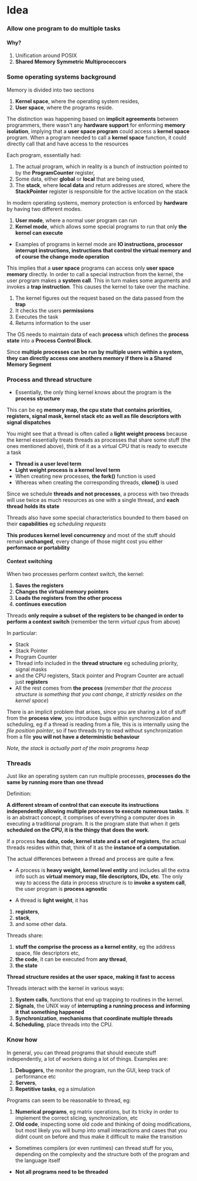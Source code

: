 # Idea

### __Allow one program to do __multiple tasks____

#### __Why?__

1) Unification around POSIX
2) __Shared Memory Symmetric Multiproceccors__

### __Some operating systems background__

Memory is divided into two sections

1) __Kernel space__, where the operating system resides,
2) __User space__, where the programs reside.

The distinction was happening based on __implicit agreements__ between programmers, there wasn't any __hardware support__ for enforming __memory isolation__, implying that a __user space program__ could access a __kernel space__ program. When a program needed to call a __kernel space__ function, it could directly call that and have access to the resources

Each program, essentially had:

1) The actual program, which in reality is a bunch of instruction pointed to by the __ProgramCounter__ register,
2) Some data, either __global__ or __local__ that are being used,
3) The __stack__, where __local data__ and return addresses are stored, where the __StackPointer__ register is responsible for the active location on the stack

In modern operating systems, memory protection is enforced by __hardware__ by having two different modes.

1) __User mode__, where a normal user program can run
2) __Kernel mode__, which allows some special programs to run that only __the kernel can execute__

* Examples of programs in kernel mode are __IO instructions, processor interrupt instructions, instructions that control the virtual memory and of course the change mode operation__

This implies that a __user space__ programs can access only __user space memory__ directly. In order to call a special instruction from the kernel, the user program makes a __system call__. This in turn makes some arguments and invokes a __trap instruction__. This causes the kernel to take over the machine.

1) The kernel figures out the request based on the data passed from the __trap__
2) It checks the users __permissions__
3) Executes the task
4) Returns information to the user

The OS needs to maintain data of each __process__ which defines the __process state__ into a __Process Control Block__.

Since __multiple processes can be run by multiple users within a system, they can directly access one anothers memory if there is a Shared Memory Segment__

### __Process and thread structure__

* Essentially, the only thing kernel knows about the program is the __process structure__

This can be eg __memory map, the cpu state that contains priorities, registers, signal mask, kernel stack etc as well as file descriptors with signal dispatches__

You might see that a thread is often called a __light weight process__ because the kernel essentially treats threads as processes that share some stuff (the ones mentioned above), think of it as a virtual CPU that is ready to execute a task

* __Thread is a user level term__
* __Light weight process is a kernel level term__
* When creating new processes, __the fork()__ function is used 
* Whereas when creating the corresponding threads, __clone()__ is used

Since we schedule __threads and not processes__, a process with two threads will use twice as much resources as one with a single thread, and __each thread holds its state__

Threads also have some special characteristics bounded to them based on their __capabilities__ eg _scheduling requests_

__This produces kernel level concurrency__ and most of the stuff should remain __unchanged__, every change of those might cost you either __performace or portability__

#### __Context switching__

When two processes perform context switch, the kernel:

1) __Saves the registers__
2) __Changes the virtual memory pointers__
3) __Loads the registers from the other process__
4) __continues execution__

Threads __only require a subset of the registers to be changed in order to perform a context switch__ (remember the term _virtual cpus_ from above)

In particular:

* Stack
* Stack Pointer
* Program Counter
* Thread info included in the __thread structure__ eg scheduling priority, signal masks
* and the CPU registers, Stack pointer and Program Counter are actuall just __registers__
* All the rest comes from __the process__ (_remember that the process structure is something that you cant change, it strictly resides on the kernel space_)

There is an implicit problem that arises, since you are sharing a lot of stuff from the __process view__, you introduce bugs within synchnronization and scheduling, eg if a thread is reading from a file, this is is internally using the _file position pointer_, so if two threads try to read without synchronization from a file __you will not have a deterministic behaviour__

_Note, the stack is actually part of the main programs heap_

### __Threads__

Just like an operating system can run multiple processes, __processes do the same by running more than one thread__

Definition:

__A different stream of control that can execute its instructions independently allowing multiple processes to execute numerous tasks__. It is an abstract concept, it comprises of everything a computer does in executing a traditional program. It is the program state that when it gets __scheduled on the CPU, it is the thingy that does the work__.

If a process __has data, code, kernel state and a set of registers__, the actual threads resides within that, think of it as the __instance of a computation__.

The actual differences between a thread and process are quite a few.

* A process is __heavy weight, kernel level entity__ and includes all the extra info such as __virtual memory map, file descriptors, IDs, etc__. The only way to access the data in process structure is to __invoke a system call__, the user program is __process agnostic__

* A thread is __light weight__, it has

1) __registers__,
2) __stack__,
3) and some other data.

Threads share:

1) __stuff the comprise the process as a kernel entity__, eg the address space, file descriptors etc,
2)  __the code__, it can be executed from __any thread__, 
3) __the state__

__Thread structure resides at the user space, making it fast to access__

Threads interact with the kernel in various ways:

1) __System calls__, functions that end up trapping to routines in the kernel.
2) __Signals__, the UNIX way of __interrupting a running process and informing it that something happened__
3) __Synchronization__, __mechanisms that coordinate multiple threads__
4) __Scheduling__, place threads into the CPU.

### __Know how__

In general, you can thread programs that should execute stuff independently, a lot of workers doing a lot of things. Examples are:

1) __Debuggers__, the monitor the program, run the GUI, keep track of performance etc
2) __Servers__,
3) __Repetitive tasks__, eg a simulation

Programs can seem to be reasonable to thread, eg:

1) __Numerical programs__, eg matrix operations, but its tricky in order to implement the correct slicing, synchronization, etc
2) __Old code__, inspecting some old code and thinking of doing modifications, but most likely you will bump into small interactions and cases that you didnt count on before and thus make it difficult to make the transition

* Sometimes compilers (or even runtimes) can thread stuff for you, depending on the complexity and the structure both of the program and the language itself

* __Not all programs need to be threaded__